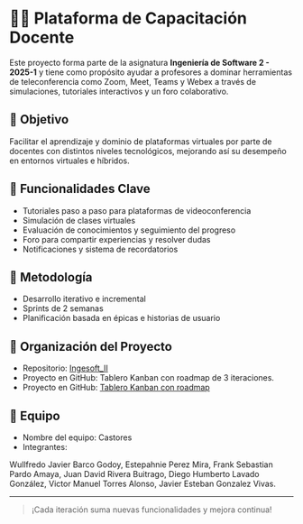 
# 🧑‍🏫 Plataforma de Capacitación Docente

Este proyecto forma parte de la asignatura **Ingeniería de Software 2 - 2025-1** y tiene como propósito ayudar a profesores a dominar herramientas de teleconferencia como Zoom, Meet, Teams y Webex a través de simulaciones, tutoriales interactivos y un foro colaborativo.

## 🎯 Objetivo
Facilitar el aprendizaje y dominio de plataformas virtuales por parte de docentes con distintos niveles tecnológicos, mejorando así su desempeño en entornos virtuales e híbridos.

## 🚀 Funcionalidades Clave
- Tutoriales paso a paso para plataformas de videoconferencia
- Simulación de clases virtuales
- Evaluación de conocimientos y seguimiento del progreso
- Foro para compartir experiencias y resolver dudas
- Notificaciones y sistema de recordatorios

## 📅 Metodología
- Desarrollo iterativo e incremental
- Sprints de 2 semanas
- Planificación basada en épicas e historias de usuario

## 📂 Organización del Proyecto
- Repositorio: [Ingesoft_II](https://github.com/javiierbarco/Ingesoft_II)
- Proyecto en GitHub: Tablero Kanban con roadmap de 3 iteraciones.
- Proyecto en GitHub: [Tablero Kanban con roadmap](https://github.com/users/javiierbarco/projects/1)


## 👥 Equipo
- Nombre del equipo: Castores
- Integrantes:

Wullfredo Javier Barco Godoy,
Estepahnie Perez Mira,
Frank Sebastian Pardo Amaya,
Juan David Rivera Buitrago,
Diego Humberto Lavado González,
Victor Manuel Torres Alonso,
Javier Esteban Gonzalez Vivas.

---

> ¡Cada iteración suma nuevas funcionalidades y mejora continua!
